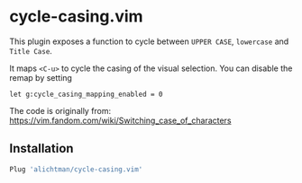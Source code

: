 # cycle-casing.vim

This plugin exposes a function to cycle between `UPPER CASE`, `lowercase` and `Title Case`.

It maps `<C-u>` to cycle the casing of the visual selection. You can disable the remap by setting

```vim
let g:cycle_casing_mapping_enabled = 0
```

The code is originally from: https://vim.fandom.com/wiki/Switching_case_of_characters

## Installation

```bash
Plug 'alichtman/cycle-casing.vim'
```
